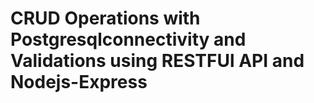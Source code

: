 # CRUD Operations with Postgresqlconnectivity and Validations using RESTFUl API and Nodejs-Express


